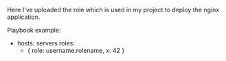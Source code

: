 Here I've uploaded the role which is used in my project to deploy the nginx application.

Playbook example:
- hosts: servers
  roles:
     - { role: username.rolename, x: 42 }
